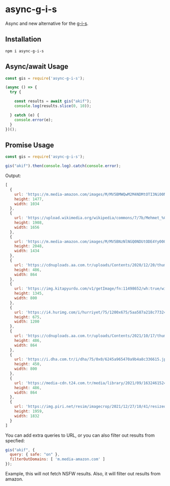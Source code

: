 # async-g-i-s

Async and new alternative for the [g-i-s](https://www.npmjs.com/package/g-i-s).

## Installation

`npm i async-g-i-s`

## Async/await Usage
```js
const gis = require('async-g-i-s');

(async () => {
  try {

    const results = await gis("akif");
    console.log(results.slice(0, 10));

  } catch (e) {
    console.error(e);
  }
})();
```
## Promise Usage
```js
const gis = require('async-g-i-s');

gis("akif").then(console.log).catch(console.error);
```


Output:
```js
[
  {
    url: 'https://m.media-amazon.com/images/M/MV5BMWQwM2M4NDMtOTI3Ni00NTMyLWI4YzktYTNkMjcyYmYzNzY4XkEyXkFqcGdeQXVyMTMyMTYxODIy._V1_.jpg',        
    height: 1477,
    width: 1034
  },
  {
    url: 'https://upload.wikimedia.org/wikipedia/commons/7/7b/Mehmet_%C3%82kif_Ersoy.png',
    height: 1908,
    width: 1656
  },
  {
    url: 'https://m.media-amazon.com/images/M/MV5BNzNlNGQ0NDUtODE4Yy00OTNjLTkyYWYtZTJmNTQ4MDU4ODA4XkEyXkFqcGdeQXVyNTA0MDE0NjQ@._V1_.jpg',        
    height: 2048,
    width: 1434
  },
  {
    url: 'https://cdnuploads.aa.com.tr/uploads/Contents/2020/12/20/thumbs_b_c_ef4c27d49cbd1cfe2311ff4bc582514e.jpg',
    height: 486,
    width: 864
  },
  {
    url: 'https://img.kitapyurdu.com/v1/getImage/fn:11498652/wh:true/wi:800',
    height: 1345,
    width: 800
  },
  {
    url: 'https://i4.hurimg.com/i/hurriyet/75/1200x675/5aa587a218c77324cc5456b5.jpg',
    height: 675,
    width: 1200
  },
  {
    url: 'https://cdnuploads.aa.com.tr/uploads/Contents/2021/10/17/thumbs_b_c_26c09ac1a20d0b12916c49936728eb22.jpg?v\\u003d124950',
    height: 486,
    width: 864
  },
  {
    url: 'https://i.dha.com.tr/i/dha/75/0x0/6245a965470a9b4a8c336615.jpg',
    height: 450,
    width: 800
  },
  {
    url: 'https://media-cdn.t24.com.tr/media/library/2021/09/1632461524964-thumbs-b-c-65-cf-0-ecf-0-d-4-c-3-d-9-e-9-d-2-e-56-a-3352-ac-244.jpg', 
    height: 486,
    width: 864
  },
  {
    url: 'https://img.piri.net/resim/imagecrop/2021/12/27/10/41/resized_0c8d4-430d41adakif.jpg',
    height: 1959,
    width: 1832
  }
]
```

You can add extra queries to URL, or you can also filter out results from specfied:
```js
gis("akif", {
  query: { safe: "on" },
  filterOutDomains: [ 'm.media-amazon.com' ]
});
```
Example, this will not fetch NSFW results. Also, it will filter out results from amazon.